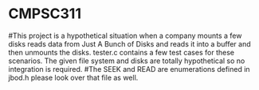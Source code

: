 # CMPSC311
#This project is a hypothetical situation when a company mounts a few disks reads data from Just A Bunch of Disks and reads it into a buffer and then unmounts the disks.
tester.c contains a few test cases for these scenarios. The given file system and disks are totally hypothetical so no integration is required.
#The SEEK and READ are enumerations defined in jbod.h please look over that file as well.
